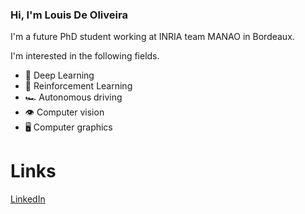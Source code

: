 ### Hi, I'm Louis De Oliveira

I'm a future PhD student working at INRIA team MANAO in Bordeaux.

I'm interested in the following fields.
- :brain: Deep Learning
- :robot: Reinforcement Learning
- :racing_car: Autonomous driving
- :eye: Computer vision
- 🖥️ Computer graphics

# Links
[LinkedIn](https://www.linkedin.com/in/louis-de-oliveira/)

<!--
**LouisDeOliveira/LouisDeOliveira** is a ✨ _special_ ✨ repository because its `README.md` (this file) appears on your GitHub profile.

Here are some ideas to get you started:

- 🔭 I’m currently working on ...
- 🌱 I’m currently learning ...
- 👯 I’m looking to collaborate on ...
- 🤔 I’m looking for help with ...
- 💬 Ask me about ...
- 📫 How to reach me: ...
- 😄 Pronouns: ...
- ⚡ Fun fact: ...
-->
